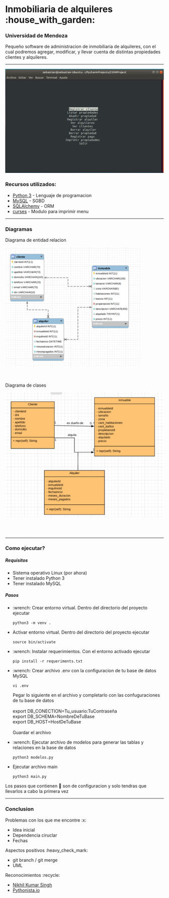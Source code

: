 <h1>Inmobiliaria de alquileres :house_with_garden:</h1>
<h3> Universidad de Mendoza</h3>
<p> Pequeño software de administracion de inmobiliaria de alquileres, con el cual podremos 
agregar, modificar, y llevar cuenta de distintas propiedades clientes y alquileres. 
</p>
<hr>

![MenuPreview](screenshots/preview.png)

<h3> Recursos utilizados: </h3>
<ul>
    <li> <a href="https://www.python.org/">Python 3</a> - Lenguaje de programacion
    <li> <a href="https://www.mysql.com/">MySQL</a> - SGBD
    <li> <a href="https://www.sqlalchemy.org/">SQLAlchemy</a> - ORM
    <li> <a href="https://docs.python.org/3/howto/curses.html">curses</a> - Modulo para imprimir menu
</ul>

<hr>
<h3> Diagramas </h3>
<p> Diagrama de entidad relacion </p>

![EER](screenshots/EER.png)

<br>
<p>Diagrama de clases</p>

![CLASES](screenshots/clases.png)


<br>
<br>

<hr>

<h3> Como ejecutar? </h3>
<h5> Requisitos </h5>
<ul>
<li> Sistema operativo Linux (por ahora)
<li> Tener instalado Python 3
<li> Tener instalado MySQL
</ul>
<h5> Pasos </h5>
<ul>

<li> :wrench: Crear entorno virtual. Dentro del directorio del proyecto ejecutar
    
```
python3 -m venv .
```

<li> Activar entorno virtual. Dentro del directorio del proyecto ejecutar

```
source bin/activate
```
<li> :wrench: Instalar requerimientos. Con el entorno activado ejecutar

```
pip install -r requeriments.txt
```

<li> :wrench: Crear archivo .env con la configuracion de tu base de datos MySQL

```
vi .env
```
Pegar lo siguiente en el archivo y completarlo con las confuguraciones de tu base de datos <br><br>
export DB_CONECTION=Tu_usuario:TuContraseña<br>
export DB_SCHEMA=NombreDeTuBase<br>
export DB_HOST=HostDeTuBase
<br><br>
Guardar el archivo
<li> :wrench: Ejecutar archivo de modelos para generar las tablas y relaciones en la base de datos

```
python3 modelos.py
```
    
<li> Ejecutar archivo main

```
python3 main.py
```


</ul> 

Los pasos que contienen  :wrench: son de configuracion y solo tendras que llevarlos a cabo la primera vez

<hr>

<h3>Conclusion</h3>

<p> Problemas con los que me encontre :x:</p>
<ul>
    <li> Idea inicial
    <li> Dependencia ciruclar
    <li> Fechas
</ul>
<p> Aspectos positivos :heavy_check_mark:</p>
<ul>
    <li> git branch / git merge
    <li> UML
</ul>

<p> Reconocimientos :recycle: </p>
<ul>
    <li> <a href="https://github.com/nikhilkumarsingh"> Nikhil Kumar Singh </a>
    <li> <a href="https://pythonista.io/cursos/py121/introduccion-a-sql-alchemy"> Pythonista.io </a>
</ul>

